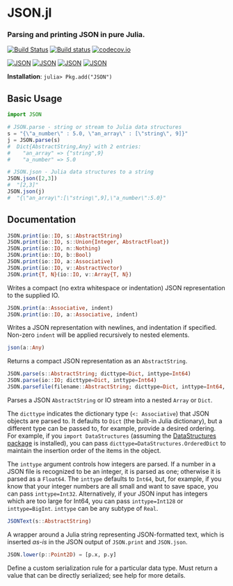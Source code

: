 # JSON.jl
### Parsing and printing JSON in pure Julia.

[![Build Status](https://travis-ci.org/JuliaIO/JSON.jl.svg)](https://travis-ci.org/JuliaIO/JSON.jl)
[![Build status](https://ci.appveyor.com/api/projects/status/2sfomjwl29k6y6oy)](https://ci.appveyor.com/project/staticfloat/json-jl)
[![codecov.io](http://codecov.io/github/JuliaIO/JSON.jl/coverage.svg?branch=master)](http://codecov.io/github/JuliaIO/JSON.jl?branch=master)

[![JSON](http://pkg.julialang.org/badges/JSON_0.3.svg)](http://pkg.julialang.org/?pkg=JSON&ver=0.3)
[![JSON](http://pkg.julialang.org/badges/JSON_0.4.svg)](http://pkg.julialang.org/?pkg=JSON&ver=0.4)
[![JSON](http://pkg.julialang.org/badges/JSON_0.5.svg)](http://pkg.julialang.org/?pkg=JSON&ver=0.5)
[![JSON](http://pkg.julialang.org/badges/JSON_0.6.svg)](http://pkg.julialang.org/?pkg=JSON&ver=0.6)

**Installation**: `julia> Pkg.add("JSON")`


## Basic Usage

```julia
import JSON

# JSON.parse - string or stream to Julia data structures
s = "{\"a_number\" : 5.0, \"an_array\" : [\"string\", 9]}"
j = JSON.parse(s)
#  Dict{AbstractString,Any} with 2 entries:
#    "an_array" => {"string",9}
#    "a_number" => 5.0

# JSON.json - Julia data structures to a string
JSON.json([2,3])
#  "[2,3]"
JSON.json(j)
#  "{\"an_array\":[\"string\",9],\"a_number\":5.0}"
```

## Documentation

```julia
JSON.print(io::IO, s::AbstractString)
JSON.print(io::IO, s::Union{Integer, AbstractFloat})
JSON.print(io::IO, n::Nothing)
JSON.print(io::IO, b::Bool)
JSON.print(io::IO, a::Associative)
JSON.print(io::IO, v::AbstractVector)
JSON.print{T, N}(io::IO, v::Array{T, N})
```

Writes a compact (no extra whitespace or indentation) JSON representation
to the supplied IO.

```julia
JSON.print(a::Associative, indent)
JSON.print(io::IO, a::Associative, indent)
```

Writes a JSON representation with newlines, and indentation if specified. Non-zero `indent` will be applied recursively to nested elements.


```julia
json(a::Any)
```

Returns a compact JSON representation as an `AbstractString`.

```julia
JSON.parse(s::AbstractString; dicttype=Dict, inttype=Int64)
JSON.parse(io::IO; dicttype=Dict, inttype=Int64)
JSON.parsefile(filename::AbstractString; dicttype=Dict, inttype=Int64, use_mmap=true)
```

Parses a JSON `AbstractString` or IO stream into a nested `Array` or `Dict`.

The `dicttype` indicates the dictionary type (`<: Associative`) that
JSON objects are parsed to.  It defaults to `Dict` (the built-in Julia
dictionary), but a different type can be passed to, for example,
provide a desired ordering.  For example, if you `import DataStructures`
(assuming the [DataStructures
package](https://github.com/JuliaLang/DataStructures.jl) is
installed), you can pass `dicttype=DataStructures.OrderedDict` to
maintain the insertion order of the items in the object.

The `inttype` argument controls how integers are parsed.  If a number in a JSON
file is recognized to be an integer, it is parsed as one; otherwise it is parsed
as a `Float64`.  The `inttype` defaults to `Int64`, but, for example, if you know
that your integer numbers are all small and want to save space, you can pass
`inttype=Int32`.  Alternatively, if your JSON input has integers which are too large
for Int64, you can pass `inttype=Int128` or `inttype=BigInt`.  `inttype` can be any
subtype of `Real`.

```julia
JSONText(s::AbstractString)
```
A wrapper around a Julia string representing JSON-formatted text,
which is inserted *as-is* in the JSON output of `JSON.print` and `JSON.json`.

```julia
JSON.lower(p::Point2D) = [p.x, p.y]
```

Define a custom serialization rule for a particular data type. Must return a
value that can be directly serialized; see help for more details.
